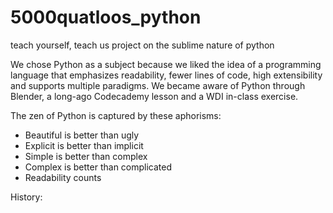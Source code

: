 # 5000quatloos_python
teach yourself, teach us project on the sublime nature of python

We chose Python as a subject because we liked the idea of a programming language that emphasizes readability, fewer lines of code, high extensibility and supports multiple paradigms. We became aware of Python through Blender, a long-ago Codecademy lesson and a WDI in-class exercise.

The zen of Python is captured by these aphorisms:

+ Beautiful is better than ugly
+ Explicit is better than implicit
+ Simple is better than complex
+ Complex is better than complicated
+ Readability counts

History:



